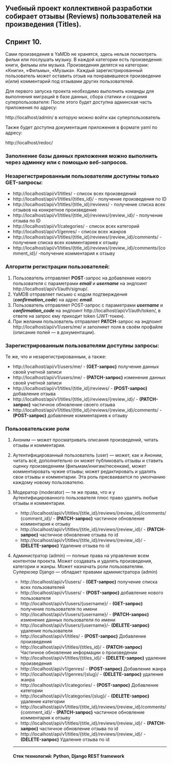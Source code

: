 Учебный проект коллективной разработки собирает отзывы (Reviews) пользователей на произведения (Titles).
---------------------------------------------------------------------------------

## Спринт 10.

Сами произведения в YaMDb не хранятся, здесь нельзя посмотреть фильм или 
послушать музыку. В каждой категории есть произведения: книги, фильмы или музыка.
Произведения делятся на категории: «Книги», «Фильмы», «Музыка». 
Каждый зарегистрированный пользователь может оставить отзыв на понравившееся 
произведение и(или) комментарий под отзывами других пользователей.


Для первого запуска проекта необходимо выполнить команды для выполнения миграций в базе данных, сбора статики и создания суперпользователя:
После этого будет доступна админская часть приложения по адресу:

http://localhost/admin/ в которую можно войти как суперпользователь

Также будет доступна документация приложения в формате yaml по адресу:

http://localhost/redoc/


### Заполнение базы данных приложения можно выполнить через админку или с помощью веб-запросов. 


### Незарегистрированным пользователям доступны только GET-запросы:
* http://localhost/api/v1/titles/ - список всех произведений
* http://localhost/api/v1/titles/{titles_id}/ - получение произведения по ID
* http://localhost/api/v1/titles/{title_id}/reviews/ - получение списка всех 
отзывов на конкретное произведение
* http://localhost/api/v1/titles/{title_id}/reviews/{review_id}/ - 
получение отзыва по ID
* http://localhost/api/v1/categories/ - список всех категорий
* http://localhost/api/v1/genres/ - список всех жанров
* http://localhost/api/v1/titles/{title_id}/reviews/{review_id}/comments/ - 
получение списка всех комментариев к отзыву
* http://localhost/api/v1/titles/{title_id}/reviews/{review_id}/comments/{comment_id}/ 
-получение комментария к отзыву

### Алгоритм регистрации пользователей:

1. Пользователь отправляет **POST**-запрос на добавление нового пользователя с 
параметрами **_email_** и _**username**_ на эндпоинт http://localhost/api/v1/auth/signup/.
2. YaMDB отправляет письмо с кодом подтверждения (_**confirmation_code**_) 
на адрес _**email**_.
3. Пользователь отправляет POST-запрос с параметрами **_username_** и 
_**confirmation_code**_ на эндпоинт http://localhost/api/v1/auth/token/, в ответе на
запрос ему приходит token (JWT-токен).
4. При желании пользователь отправляет **PATCH**-запрос на эндпоинт 
http://localhost/api/v1/users/me/ и заполняет поля в своём профайле (описание 
полей — в документации).

### Зарегистрированным пользователям доступны запросы:
Те же, что и незарегистрированным, а также:
* http://localhost/api/v1/users/me/ - **(GET-запрос)** получение данных своей 
учетной записи
* http://localhost/api/v1/users/me/ - **(PATCH-запрос)** изменение данных своей 
учетной записи
* http://localhost/api/v1/titles/{title_id}/reviews/ - **(POST-запрос)** добавление 
отзыва
* http://localhost/api/v1/titles/{title_id}/reviews/{review_id}/ - **(PATCH-запрос)** 
частичное обновление своего отзыва
* http://localhost/api/v1/titles/{title_id}/reviews/{review_id}/comments/ - 
**(POST-запрос)** добавление комментариев к отзыву 

### Пользовательские роли

1. Аноним — может просматривать описания произведений, читать отзывы и комментарии.
2. Аутентифицированный пользователь (user) — может, как и Аноним, читать всё, 
дополнительно он может публиковать отзывы и ставить оценку произведениям 
(фильмам/книгам/песенкам), может комментировать чужие отзывы; может редактировать 
и удалять свои отзывы и комментарии. Эта роль присваивается по умолчанию каждому 
новому пользователю.
3. Модератор (moderator) — те же права, что и у Аутентифицированного пользователя 
плюс право удалять любые отзывы и комментарии.
   * http://localhost/api/v1/titles/{title_id}/reviews/{review_id}/comments/{comment_id}/ - 
   **(PATCH-запрос)** частичное обновление комментария к отзыву
   * http://localhost/api/v1/titles/{title_id}/reviews/{review_id}/ - 
   **(PATCH-запрос)** частичное обновление отзыва по id
   * http://localhost/api/v1/titles/{title_id}/reviews/{review_id}/ - 
   **(DELETE-запрос)** Удаление отзыва по id
4. Администратор (admin) — полные права на управление всем контентом проекта. 
Может создавать и удалять произведения, категории и жанры. Может назначать роли
пользователям.
Суперюзер Django — обладает правами администратора (admin)
   * http://localhost/api/v1/users/ - **(GET-запрос)** получение списка всех 
   пользователей
   * http://localhost/api/v1/users/ - **(POST-запрос)** добавление нового 
   пользователя
   * http://localhost/api/v1/users/{username}/ - **(GET-запрос)** получение 
   пользователя по имени
   * http://localhost/api/v1/users/{username}/ - **(PATCH-запрос)** изменение 
   данных пользователя по имени
   * http://localhost/api/v1/users/{username}/- **(DELETE-запрос)** удаление 
   пользователя
   * http://localhost/api/v1/titles/ - **(POST-запрос)** Добавление произведения
   * http://localhost/api/v1/titles/{titles_id}/ - **(PATCH-запрос)** Частичное 
   обновление информации о произведении
   * http://localhost/api/v1/titles/{titles_id}/ - **(DELETE-запрос)** удаление
   произведения
   * http://localhost/api/v1/genres/ - **(POST-запрос)** Добавление жанра
   * http://localhost/api/v1/genres/{slug}/ - **(DELETE-запрос)** удаление жанра
   * http://localhost/api/v1/categories/ - **(POST-запрос)** Добавление категории
   * http://localhost/api/v1/categories/{slug}/ - **(DELETE-запрос)** удаление 
   категории
   * http://localhost/api/v1/titles/{title_id}/reviews/{review_id}/comments/{comment_id}/ -
   **(PATCH-запрос)** частичное обновление комментария к отзыву
   * http://localhost/api/v1/titles/{title_id}/reviews/{review_id}/ - 
   **(PATCH-запрос)** частичное обновление отзыва по id
   * http://localhost/api/v1/titles/{title_id}/reviews/{review_id}/ - 
   **(DELETE-запрос)** Удаление отзыва по id
   
   ---
   #### Стек технологий: Python, Django REST framework
